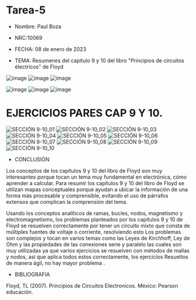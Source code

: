 # Tarea-5
- Nombre: Paul Boza

- NRC:10069

- FECHA: 08 de enero de 2023

- TEMA: Resumenes del capitulo 9 y 10 del libro "Principios de circuitos électricos" de Floyd

![image](https://user-images.githubusercontent.com/116833964/211242197-a69e9a6c-2e25-4977-b670-5b82130a4dcd.png)
![image](https://user-images.githubusercontent.com/116833964/211242222-bfcdfcab-63ea-4813-93da-3f6b74e515cf.png)
![image](https://user-images.githubusercontent.com/116833964/211242244-a62d8223-9eca-425f-ba67-408816c63458.png)

![image](https://user-images.githubusercontent.com/116833964/211241835-b53c7e71-d3f9-4eaf-800e-1a4d6854f9fc.png)
![image](https://user-images.githubusercontent.com/116833964/211240919-9a8ccd4a-8770-40fd-af6d-0a8e501a21ad.png)
![image](https://user-images.githubusercontent.com/116833964/211236019-1be1d3a2-2629-4397-8a7f-62277d10d8cb.png)

# EJERCICIOS PARES CAP 9 Y 10.

![SECCIÓN 9-10_01](https://user-images.githubusercontent.com/116833964/211246971-f3cc48db-0466-4f8d-a628-3071ef6029bc.jpg)
![SECCIÓN 9-10_02](https://user-images.githubusercontent.com/116833964/211247002-7139765a-84ba-40f8-b280-48ee65b0b567.jpg)
![SECCIÓN 9-10_03](https://user-images.githubusercontent.com/116833964/211247017-d70a8fa8-b039-40d2-b2fe-ee0b135b518d.jpg)
![SECCIÓN 9-10_04](https://user-images.githubusercontent.com/116833964/211247021-e6dadc5c-b263-4bbc-b862-09eb783166e0.jpg)
![SECCIÓN 9-10_05](https://user-images.githubusercontent.com/116833964/211247026-61ad7e52-5287-4424-9e46-b8abdd68334e.jpg)
![SECCIÓN 9-10_06](https://user-images.githubusercontent.com/116833964/211247032-168ee2ff-be6a-4f05-803e-c8ab651d6456.jpg)
![SECCIÓN 9-10_07](https://user-images.githubusercontent.com/116833964/211247100-1f6d92ec-4303-46ea-943d-2d43e0b2eb3f.jpg)
![SECCIÓN 9-10_08](https://user-images.githubusercontent.com/116833964/211247106-aa5e7bdf-a368-4fb6-a099-100e08e0f7fc.jpg)
![SECCIÓN 9-10_09](https://user-images.githubusercontent.com/116833964/211247051-3151dafe-a251-4b46-a79d-6f8bf1204ac7.jpg)
![SECCIÓN 9-10_10](https://user-images.githubusercontent.com/116833964/211247056-df654b94-e3c5-4f88-8064-705bcc79c24e.jpg)

- CONCLUSIÓN

Los conceptos de los capítulos 9 y 10 del libro de Floyd son muy interesantes porque tocan un tema muy fundamental en electrónica, cómo aprender a calcular.
Para resumir los capítulos 9 y 10 del libro de Floyd se utilizan mapas conceptuales porque ayudan a ubicar la información de una forma más procesable y comprensible, evitando el uso de párrafos extensos que complican la comprensión del tema.

Usando los conceptos analíticos de ramas, bucles, nodos, magnetismo y electromagnetismo, los problemas planteados por los capítulos 9 y 10 de Floyd se resuelven correctamente por tener un circuito mixto que consta de múltiples fuentes de voltaje o corriente, resolviendo esto Los problemas son complejos y tocan en varios temas como las Leyes de Kirchhoff, Ley de Ohm y las propiedades de las conexiones serie y paralelo las cuales son muy utilizadas ya que varios ejercicios se resuelven con métodos de mallas y nodos, así que aplica todos estos correctamente, los ejercicios Resueltos de manera ágil, no hay mayor problema .
- BIBLIOGRAFIA

Floyd, TL (2007). Principios de Circuitos Electronicos. México: Pearson educación.
